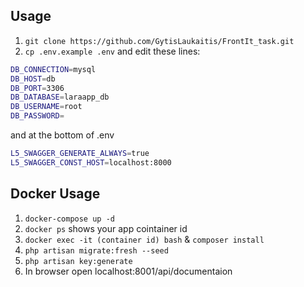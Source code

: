 

## Usage

1. `git clone https://github.com/GytisLaukaitis/FrontIt_task.git`
2. `cp .env.example .env`  and edit these lines:


```bash
DB_CONNECTION=mysql
DB_HOST=db
DB_PORT=3306
DB_DATABASE=laraapp_db
DB_USERNAME=root
DB_PASSWORD=
```
and at the bottom of .env

```bash
L5_SWAGGER_GENERATE_ALWAYS=true  
L5_SWAGGER_CONST_HOST=localhost:8000   
```  


## Docker Usage
1. `docker-compose up -d`
2. `docker ps` shows your app cointainer id
3. `docker exec -it (container id) bash` & `composer install`
4. `php artisan migrate:fresh --seed`
5. `php artisan key:generate`
6. In browser open localhost:8001/api/documentaion


